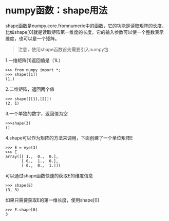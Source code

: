 # numpy函数：shape用法 #

shape函数是numpy.core.fromnumeric中的函数，它的功能是读取矩阵的长度，比如shape[0]就是读取矩阵第一维度的长度。它的输入参数可以使一个整数表示维度，也可以是一个矩阵。

> 注意，使用shape函数首先需要引入numpy包

1.一维矩阵[1]返回值是（1L）

    >>> from numpy import *;
	>>> shape([1])
	(1,)

2.二维矩阵，返回两个值

	>>> shape([[1],[2]])
	(2, 1)

3.一个单独的数字，返回值为空

    >>>shape(3)
	()

4.shape可以作为矩阵的方法来调用，下面创建了一个单位矩阵E

	>>> E = eye(3)
	>>> E
	array([[ 1.,  0.,  0.],
	       [ 0.,  1.,  0.],
	       [ 0.,  0.,  1.]])

可以通过shape函数快速的获取E的维度信息

	>>> shape(E)
	(3, 3)

如果只需要获取E的第一维长度，使用shape[0]

	>>> E.shape[0]
	3